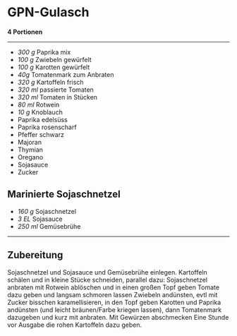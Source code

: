 # GPN-Gulasch

**4 Portionen**

---

- *300 g* Paprika mix
- *100 g* Zwiebeln gewürfelt
- *100 g* Karotten gewürfelt
- *40g* Tomatenmark zum Anbraten
- *320 g* Kartoffeln frisch
- *320 ml* passierte Tomaten
- *320 ml* Tomaten in Stücken
- *80 ml* Rotwein
- *10 g* Knoblauch
- Paprika edelsüss
- Paprika rosenscharf
- Pfeffer schwarz
- Majoran
- Thymian
- Oregano
- Sojasauce
- Zucker

## Marinierte Sojaschnetzel

- *160 g* Sojaschnetzel
- *3 EL* Sojasauce
- *250 ml* Gemüsebrühe

---

## Zubereitung

Sojaschnetzel und Sojasauce und Gemüsebrühe einlegen.
Kartoffeln schälen und in kleine Stücke schneiden, parallel dazu:
Sojaschnetzel anbraten mit Rotwein ablöschen und in einen großen Topf geben
Tomate dazu geben und langsam schmoren lassen
Zwiebeln andünsten, evtl mit Zucker bisschen karamellisieren, in den Topf geben
Karotten und Paprika andünsten (und leicht bräunen/Farbe kriegen lassen), dann Tomatenmark dazugeben und kurz mit anbraten.
Mit Gewürzen abschmecken
Eine Stunde vor Ausgabe die rohen Kartoffeln dazu geben.
